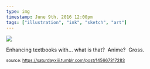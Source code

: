 ```yaml
---
type: img
timestamp: June 9th, 2016 12:00pm
tags: ["illustration", "ink", "sketch", "art"]
---
```

<img src="https://saturdayxiii.github.io/media/145667317283.jpg"/>
                                                                                          
Enhancing textbooks with&hellip; what is that?  Anime?  Gross.
 
                                    
                
                
                
                
                                
<small>source: https://saturdayxiii.tumblr.com/post/145667317283</small>
